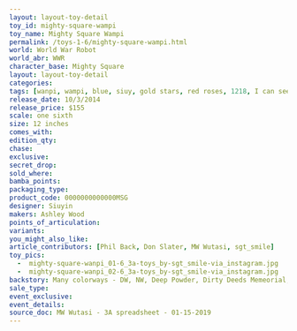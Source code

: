 ```yaml
---
layout: layout-toy-detail 
toy_id: mighty-square-wampi
toy_name: Mighty Square Wampi
permalink: /toys-1-6/mighty-square-wampi.html
world: World War Robot
world_abr: WWR
character_base: Mighty Square
layout: layout-toy-detail
categories: 
tags: [wanpi, wampi, blue, siuy, gold stars, red roses, 1218, I can see the elephant]
release_date: 10/3/2014
release_price: $155 
scale: one sixth
size: 12 inches
comes_with: 
edition_qty: 
chase: 
exclusive: 
secret_drop: 
sold_where: 
bamba_points: 
packaging_type: 
product_code: 0000000000000MSG
designer: Siuyin
makers: Ashley Wood
points_of_articulation: 
variants: 
you_might_also_like: 
article_contributors: [Phil Back, Don Slater, MW Wutasi, sgt_smile]
toy_pics: 
  -  mighty-square-wanpi_01-6_3a-toys_by-sgt_smile-via_instagram.jpg
  -  mighty-square-wanpi_02-6_3a-toys_by-sgt_smile-via_instagram.jpg
backstory: Many colorways - DW, NW, Deep Powder, Dirty Deeds Memeorial, DIY, Dutch Merc, F-Album, Fat Cloud, Fong John, Fremantle, Grave Digger, Hard Thirty, ISO, Jea Ricky, Legion, Lunar Defence, Medic, Meow CD, MOD Polymorphic, P18 Maid, PRU ZW, CCCP, ThreeA, Wanpi, WF DBG Jungler, Sand Devil 666th
sale_type: 
event_exclusive: 
event_details: 
source_doc: MW Wutasi - 3A spreadsheet - 01-15-2019
---
```

